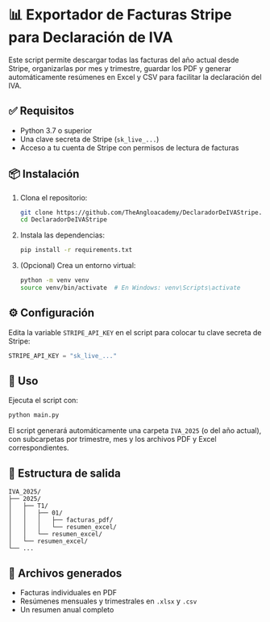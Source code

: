 # 📊 Exportador de Facturas Stripe para Declaración de IVA

Este script permite descargar todas las facturas del año actual desde Stripe, organizarlas por mes y trimestre, guardar los PDF y generar automáticamente resúmenes en Excel y CSV para facilitar la declaración del IVA.

## ✅ Requisitos

* Python 3.7 o superior
* Una clave secreta de Stripe (`sk_live_...`)
* Acceso a tu cuenta de Stripe con permisos de lectura de facturas

## 📦 Instalación

1. Clona el repositorio:

   ```bash
   git clone https://github.com/TheAngloacademy/DeclaradorDeIVAStripe.git
   cd DeclaradorDeIVAStripe
   ```

2. Instala las dependencias:

   ```bash
   pip install -r requirements.txt
   ```

3. (Opcional) Crea un entorno virtual:

   ```bash
   python -m venv venv
   source venv/bin/activate  # En Windows: venv\Scripts\activate
   ```

## ⚙️ Configuración

Edita la variable `STRIPE_API_KEY` en el script para colocar tu clave secreta de Stripe:

```python
STRIPE_API_KEY = "sk_live_..."
```

## 🚀 Uso

Ejecuta el script con:

```bash
python main.py
```

El script generará automáticamente una carpeta `IVA_2025` (o del año actual), con subcarpetas por trimestre, mes y los archivos PDF y Excel correspondientes.

## 📁 Estructura de salida

```
IVA_2025/
├── 2025/
│   ├── T1/
│   │   ├── 01/
│   │   │   ├── facturas_pdf/
│   │   │   └── resumen_excel/
│   │   └── resumen_excel/
│   └── resumen_excel/
└── ...
```

## 💾 Archivos generados

* Facturas individuales en PDF
* Resúmenes mensuales y trimestrales en `.xlsx` y `.csv`
* Un resumen anual completo
